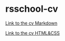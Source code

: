 # rsschool-cv

[Link to the cv Markdown](https://taorminak.github.io/rsschool-cv/cv)

[Link to the cv HTML&CSS](https://taorminak.github.io/rsschool-cv/)
